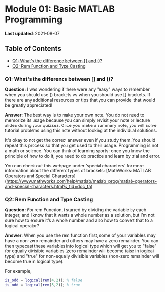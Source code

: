 # Module 01: Basic MATLAB Programming

**Last updated:** 2021-08-07

## Table of Contents
- [Q1: What's the difference between \[\] and ()?](#Q1)
- [Q2: Rem Function and Type Casting](#Q2)

### Q1: What's the difference between [] and ()? <a name="Q1"></a> 
**Question:** I was wondering if there were any "easy" ways to remember when you should use () brackets vs when you should use [] brackets.  If there are any additional resources or tips that you can provide, that would be greatly appreciated!

**Answer**: The best way is to make your own note. You do not need to memorize its usage because you can simply revisit your note or lecture slides during your quizzes. Once you make a summary note, you will solve tutorial problems using this note without looking at the individual solutions. 

It's okay to not get the correct answer even if you study them. You should repeat this process so that you get used to their usage. Programming is not a math or science. You can think of learning sports: once you know the principle of how to do it, you need to do practice and learn by trial and error.

You can check out this webpage under ‘special characters’ for more information about the different types of brackets: [MathWorks: MATLAB Operators and Special Characters] (https://www.mathworks.com/help/matlab/matlab_prog/matlab-operators-and-special-characters.html?s_tid=doc_ta) 

### Q2: Rem Function and Type Casting <a name="Q2"></a> 
**Question:** For rem Function, I started by dividing the variable by each integer, and I know that it wants a whole number as a solution, but I’m not sure how to ensure it’s a whole number and also how to convert that to a logical operator?

**Answer**: When you use the rem function first, some of your variables may have a non-zero remainder and others may have a zero remainder. You can then typecast these variables into logical type which will get you to "false" for equally divisible variables (zero remainder will become false  in logical type) and "true" for non-equally divisible variables (non-zero remainder will become true in logical type). 

For example,

```matlab
is_odd = logical(rem(4,2)); % false
is_odd = logical(rem(5,2)); % true 
```
